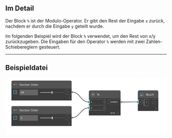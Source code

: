 ## Im Detail
Der Block `%` ist der Modulo-Operator. Er gibt den Rest der Eingabe `x` zurück, nachdem er durch die Eingabe `y` geteilt wurde.

Im folgenden Beispiel wird der Block `%` verwendet, um den Rest von x/y zurückzugeben. Die Eingaben für den Operator `%` werden mit zwei Zahlen-Schiebereglern gesteuert.
___
## Beispieldatei

![%](./%25_img.jpg)
